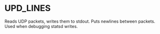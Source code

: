 # UPD_LINES

Reads UDP packets, writes them to stdout. Puts newlines between packets. Used when debugging statsd writes.
